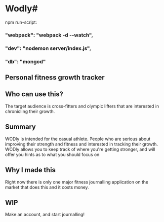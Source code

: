 # Wodly#

<!--
> This material was originally posted [here](http://www.quora.com/What-is-Amazons-approach-to-product-development-and-product-management).
 -->
npm run-script:
 ### "webpack": "webpack -d --watch",
 ### "dev": "nodemon server/index.js",
 ### "db": "mongod"
## Personal fitness growth tracker ##

## Who can use this? ##
The target audience is cross-fitters and olympic lifters that are interested in
chronicling their growth.

## Summary ##
WODly is intended for the casual athlete. People who are serious about improving their strength and fitness and interested in tracking their growth.
WODly allows you to keep track of where you're getting stronger, and will offer you hints as to what you should focus on

## Why I made this ##
Right now there is only one major fitness journalling application on the market that does this and it costs money.

## WIP ##
Make an account, and start journalling!
